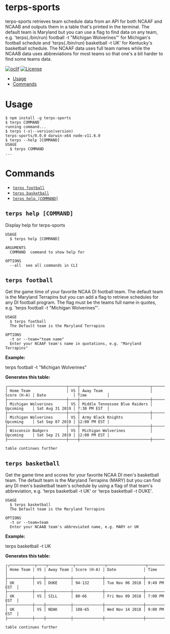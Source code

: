 terps-sports
============

terps-sports retrieves team schedule data from an API for both NCAAF and NCAAB
and outputs them in a table that's printed in the terminal. The default team is
Maryland but you can use a flag to find data on any team, e.g. 'terps(./bin/run)
football -t "Michigan Wolverines"' for Michigan's football schedule and
'terps(./bin/run) basketball -t UK' for Kentucky's basketball schedule. The NCAAF
data uses full team names while the NCAAB data uses abbreviations for most teams
so that one's a bit harder to find some teams data.


[![oclif](https://img.shields.io/badge/cli-oclif-brightgreen.svg)](https://oclif.io)
[![License](https://img.shields.io/npm/l/terps-sports.svg)](https://github.com/bcree11/terps-sports-cli/blob/master/package.json)

<!-- toc -->
* [Usage](#usage)
* [Commands](#commands)
<!-- tocstop -->
# Usage
<!-- usage -->
```sh-session
$ npm install -g terps-sports
$ terps COMMAND
running command...
$ terps (-v|--version|version)
terps-sports/0.0.0 darwin-x64 node-v11.6.0
$ terps --help [COMMAND]
USAGE
  $ terps COMMAND
...
```
<!-- usagestop -->
# Commands
<!-- commands -->
* [`terps football`](#terps-football)
* [`terps basketball`](#terps-basketball)
* [`terps help [COMMAND]`](#terps-help-command)

## `terps help [COMMAND]`

Display help for terps-sports

```
USAGE
  $ terps help [COMMAND]

ARGUMENTS
  COMMAND  command to show help for

OPTIONS
  --all  see all commands in CLI
```

## `terps football`

Get the game time of your favorite NCAA DI football team. The default team is
the Maryland Terrapins but you can add a flag to retrieve schedules for any
DI football program. The flag must be the teams full name in quotes, e.g.
'terps football -t "Michigan Wolverines"'.

```
USAGE
  $ terps football
  The Default team is the Maryland Terrapins

OPTIONS
  -t or --team="team name"  
  Enter your NCAAF team's name in quotations, e.g. "Maryland Terrapins"
```

**Example:**

terps football -t "Michigan Wolverines"

**Generates this table:**

```
┌──────────────────────────┬────┬───────────────────────────────┬─────────────┬─────────────────┬──────────────┐
│ Home Team                │ VS │ Away Team                     │ Score (H-A) │ Date            │ Time         │
├──────────────────────────┼────┼───────────────────────────────┼─────────────┼─────────────────┼──────────────┤
│ Michigan Wolverines      │ VS │ Middle Tennessee Blue Raiders │ Upcoming    │ Sat Aug 31 2019 │ 7:30 PM EST  │
├──────────────────────────┼────┼───────────────────────────────┼─────────────┼─────────────────┼──────────────┤
│ Michigan Wolverines      │ VS │ Army Black Knights            │ Upcoming    │ Sat Sep 07 2019 │ 12:00 PM EST │
├──────────────────────────┼────┼───────────────────────────────┼─────────────┼─────────────────┼──────────────┤
│ Wisconsin Badgers        │ VS │ Michigan Wolverines           │ Upcoming    │ Sat Sep 21 2019 │ 12:00 PM EST │
├──────────────────────────┼────┼───────────────────────────────┼─────────────┼─────────────────┼──────────────┤

table continues further
```

## `terps basketball`

Get the game time and scores for your favorite NCAA DI men's basketball team.
The default team is the Maryland Terrapins (MARY) but you can find any DI men's
basketball team's schedule by using a flag of that team's abbreviation, e.g.
'terps basketball -t UK' or 'terps basketball -t DUKE'.

```
USAGE
  $ terps basketball
  The Default team is the Maryland Terrapins

OPTIONS
  -t or --team=team
  Enter your NCAAB team's abbreviated name, e.g. MARY or UK
```

**Example:**

terps basketball -t UK

**Generates this table:**

```
┌┌───────────┬────┬───────────┬─────────────┬─────────────────┬──────────────┐
│ Home Team │ VS │ Away Team │ Score (H-A) │ Date            │ Time         │
├───────────┼────┼───────────┼─────────────┼─────────────────┼──────────────┤
│ UK        │ VS │ DUKE      │ 94-132      │ Tue Nov 06 2018 │ 9:49 PM EST  │
├───────────┼────┼───────────┼─────────────┼─────────────────┼──────────────┤
│ UK        │ VS │ SILL      │ 80-66       │ Fri Nov 09 2018 │ 7:00 PM EST  │
├───────────┼────┼───────────┼─────────────┼─────────────────┼──────────────┤
│ UK        │ VS │ NDAK      │ 108-65      │ Wed Nov 14 2018 │ 9:00 PM EST  │
├───────────┼────┼───────────┼─────────────┼─────────────────┼──────────────┤

table continues further
```
<!-- commandsstop -->
